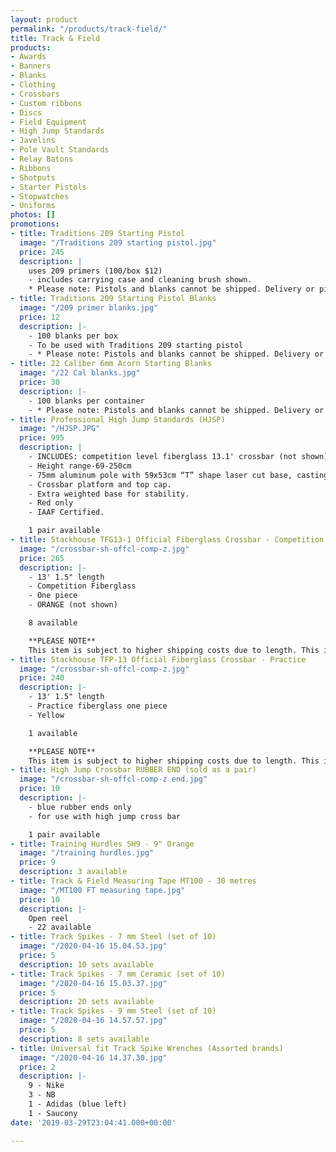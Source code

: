 ```yaml
---
layout: product
permalink: "/products/track-field/"
title: Track & Field
products:
- Awards
- Banners
- Blanks
- Clothing
- Crossbars
- Custom ribbons
- Discs
- Field Equipment
- High Jump Standards
- Javelins
- Pole Vault Standards
- Relay Batons
- Ribbons
- Shotputs
- Starter Pistols
- Stopwatches
- Uniforms
photos: []
promotions:
- title: Traditions 209 Starting Pistol
  image: "/Traditions 209 starting pistol.jpg"
  price: 245
  description: |
    uses 209 primers (100/box $12)
    - includes carrying case and cleaning brush shown.
    * Please note: Pistols and blanks cannot be shipped. Delivery or pick up will need to be arranged.
- title: Traditions 209 Starting Pistol Blanks
  image: "/209 primer blanks.jpg"
  price: 12
  description: |-
    - 100 blanks per box
    - To be used with Traditions 209 starting pistol
    - * Please note: Pistols and blanks cannot be shipped. Delivery or pick up will need to be arranged.
- title: 22 Caliber 6mm Acorn Starting Blanks
  image: "/22 Cal blanks.jpg"
  price: 30
  description: |-
    - 100 blanks per container
    - * Please note: Pistols and blanks cannot be shipped. Delivery or pick up will need to be arranged.
- title: Professional High Jump Standards (HJSP)
  image: "/HJSP.JPG"
  price: 995
  description: |
    - INCLUDES: competition level fiberglass 13.1' crossbar (not shown)
    - Height range-69-250cm
    - 75mm aluminum pole with 59x53cm “T” shape laser cut base, casting alum.
    - Crossbar platform and top cap.
    - Extra weighted base for stability.
    - Red only
    - IAAF Certified.

    1 pair available
- title: Stackhouse TFG13-1 Official Fiberglass Crossbar - Competition
  image: "/crossbar-sh-offcl-comp-z.jpg"
  price: 265
  description: |-
    - 13' 1.5" length
    - Competition Fiberglass
    - One piece
    - ORANGE (not shown)

    8 available

    **PLEASE NOTE**
    This item is subject to higher shipping costs due to length. This item needs to be trucked. Item price shown is FOB Winnipeg and pick up in Winnipeg is recommended to avoid extra shipping charges.
- title: Stackhouse TFP-13 Official Fiberglass Crossbar - Practice
  image: "/crossbar-sh-offcl-comp-z.jpg"
  price: 240
  description: |-
    - 13' 1.5" length
    - Practice fiberglass one piece
    - Yellow

    1 available

    **PLEASE NOTE**
    This item is subject to higher shipping costs due to length. This item needs to be trucked. Item price shown is FOB Winnipeg and pick up in Winnipeg is recommended to avoid extra shipping charges.
- title: High Jump Crossbar RUBBER END (sold as a pair)
  image: "/crossbar-sh-offcl-comp-z end.jpg"
  price: 10
  description: |-
    - blue rubber ends only
    - for use with high jump cross bar

    1 pair available
- title: Training Hurdles SH9 - 9" Orange
  image: "/training hurdles.jpg"
  price: 9
  description: 3 available
- title: Track & Field Measuring Tape MT100 - 30 metres
  image: "/MT100 FT measuring tape.jpg"
  price: 10
  description: |-
    Open reel
    - 22 available
- title: Track Spikes - 7 mm Steel (set of 10)
  image: "/2020-04-16 15.04.53.jpg"
  price: 5
  description: 10 sets available
- title: Track Spikes - 7 mm Ceramic (set of 10)
  image: "/2020-04-16 15.03.37.jpg"
  price: 5
  description: 20 sets available
- title: Track Spikes - 9 mm Steel (set of 10)
  image: "/2020-04-16 14.57.57.jpg"
  price: 5
  description: 8 sets available
- title: Universal fit Track Spike Wrenches (Assorted brands)
  image: "/2020-04-16 14.37.30.jpg"
  price: 2
  description: |-
    9 - Nike
    3 - NB
    1 - Adidas (blue left)
    1 - Saucony
date: '2019-03-29T23:04:41.000+00:00'

---
```

